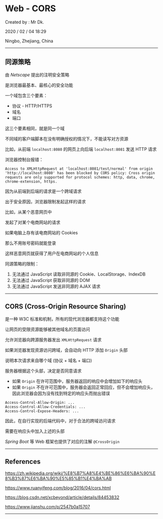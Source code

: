 # Web - CORS

Created by : Mr Dk.

2020 / 02 / 04 18:29

Ningbo, Zhejiang, China

---

## 同源策略

由 _Netscape_ 提出的注明安全策略

是浏览器最基本、最核心的安全功能

一个域包含三个要素：

* 协议 - HTTP/HTTPS
* 域名
* 端口

这三个要素相同，就是同一个域

不同域的客户端脚本在没有明确授权的情况下，不能读写对方资源

比如，从前端 `localhost:8080` 的网页上向后端 `localhost:8081` 发送 HTTP 请求

浏览器控制台报错：

```
Access to XMLHttpRequest at 'localhost:8081/test/normal' from origin 'http://localhost:8080' has been blocked by CORS policy: Cross origin requests are only supported for protocol schemes: http, data, chrome, chrome-extension, https.
```

因为从前端到后端的请求是一个跨域请求

出于安全原因，浏览器限制发起这样的请求

比如，从某个恶意网页中

发起了对某个电商网站的请求

如果电脑上存有该电商网站的 Cookies

那么不用账号密码就能登录

这样恶意网页就获得了用户在电商网站的个人信息

同源策略的限制：

1. 无法通过 JavaScript 读取非同源的 Cookie、LocalStorage、IndexDB
2. 无法通过 JavaScript 获取非同源的 DOM
3. 无法通过 JavaScript 发送非同源的 AJAX 请求

---

## CORS (Cross-Origin Resource Sharing)

是一种 W3C 标准和机制，所有的现代浏览器都支持这个功能

让网页的受限资源能够被其他域名的页面访问

允许浏览器向跨源服务器发出 `XMLHttpRequest` 请求

如果浏览器发现资源访问跨域，会自动向 HTTP 添加 `Origin` 头部

说明本次请求来自哪个域 (协议 + 域名 + 端口)

服务器根据这个头部，决定是否同意请求

* 如果 `Origin` 在许可范围中，服务器返回的响应中会增加如下的响应头
* 如果 `Origin` 不在许可范围中，服务器会返回正常回应，但不会增加响应头，因此浏览器会因为没有找到特定的响应头而抛出错误

```
Access-Control-Allow-Origin: ...
Access-Control-Allow-Credentials: ...
Access-Control-Expose-Headers: ...
```

因此，在自行实现的后端代码中，对于合法的跨域访问请求

需要在响应头中加入上述的头部

_Spring Boot_ 等 Web 框架也提供了对应的注解 `@CrossOrigin`

---

## References

https://zh.wikipedia.org/wiki/%E8%B7%A8%E4%BE%86%E6%BA%90%E8%B3%87%E6%BA%90%E5%85%B1%E4%BA%AB

https://www.ruanyifeng.com/blog/2016/04/cors.html

https://blog.csdn.net/xcbeyond/article/details/84453832

https://www.jianshu.com/p/2547b0a15707

---

